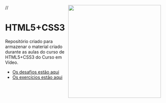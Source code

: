 /*<img src="#" align="right" width="300">*/

# HTML5+CSS3

 Repositório criado para armazenar o material criado durante as aulas do curso de HTML5+CSS3 do Curso em Vídeo.

* [Os desafios estão aqui](https://github.com/davifariasp/CemV-HTML5-CSS3/tree/main/desafios)
* [Os exercícios estão aqui](https://github.com/davifariasp/CemV-HTML5-CSS3/tree/main/exercicios)
